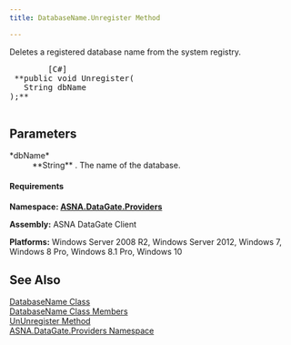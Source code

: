 ```yaml
---
title: DatabaseName.Unregister Method

---
```


Deletes a registered database name from the system registry. 
<pre class="prettyprint">        <span class="lang">[C#]</span>
 **public void Unregister(
   String dbName
);** 
      </pre>

## Parameters

<dl>
        <dt>
 *dbName* 
        </dt>
        <dd>
 **String** . The name of the database. </dd>
</dl>

#### Requirements
**Namespace: [ ASNA.DataGate.Providers](datagate-providers-namespace.html)** 

**Assembly:** ASNA DataGate Client 

**Platforms:** Windows Server 2008 R2, Windows Server 2012, Windows 7, Windows 8 Pro, Windows 8.1 Pro, Windows 10
## See Also


[DatabaseName Class](database-name-class.html)
      <br />
[DatabaseName Class Members](database-name-members.html)
      <br />
[UnUnregister Method](dcsDatabaseNameClassUnUnregisterMethod.html)
      <br />
[ASNA.DataGate.Providers Namespace](datagate-providers-namespace.html)

